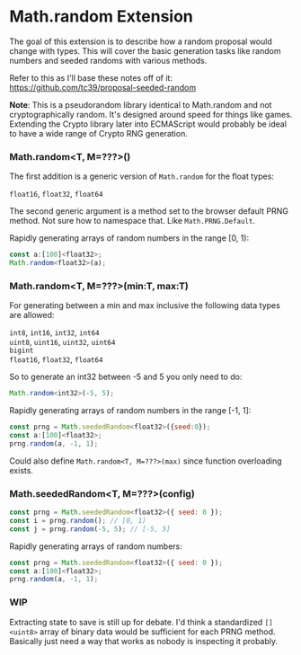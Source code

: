 # Math.random Extension

The goal of this extension is to describe how a random proposal would change with types. This will cover the basic generation tasks like random numbers and seeded randoms with various methods.

Refer to this as I'll base these notes off of it: https://github.com/tc39/proposal-seeded-random

**Note**: This is a pseudorandom library identical to Math.random and not cryptographically random. It's designed around speed for things like games. Extending the Crypto library later into ECMAScript would probably be ideal to have a wide range of Crypto RNG generation.

### Math.random<T, M=???>()

The first addition is a generic version of ```Math.random``` for the float types: 

```float16```, ```float32```, ```float64```

The second generic argument is a method set to the browser default PRNG method. Not sure how to namespace that. Like ```Math.PRNG.Default```.

Rapidly generating arrays of random numbers in the range \[0, 1):

```js
const a:[100]<float32>;
Math.random<float32>(a);
```

### Math.random<T, M=???>(min:T, max:T)
  
For generating between a min and max inclusive the following data types are allowed:
  
```int8```, ```int16```, ```int32```, ```int64```  
```uint8```, ```uint16```, ```uint32```, ```uint64```  
```bigint```  
```float16```, ```float32```, ```float64```
  
So to generate an int32 between -5 and 5 you only need to do:
  
```js
Math.random<int32>(-5, 5);
```

Rapidly generating arrays of random numbers in the range \[-1, 1]:

```js
const prng = Math.seededRandom<float32>({seed:0});
const a:[100]<float32>;
prng.random(a, -1, 1);
```

Could also define ```Math.random<T, M=???>(max)``` since function overloading exists.
  
### Math.seededRandom<T, M=???>(config)

```js
const prng = Math.seededRandom<float32>({ seed: 0 });
const i = prng.random(); // [0, 1)
const j = prng.random(-5, 5); // [-5, 5]
```

Rapidly generating arrays of random numbers:

```js
const prng = Math.seededRandom<float32>({ seed: 0 });
const a:[100]<float32>;
prng.random(a, -1, 1);
```

### WIP

Extracting state to save is still up for debate. I'd think a standardized ```[]<uint8>``` array of binary data would be sufficient for each PRNG method. Basically just need a way that works as nobody is inspecting it probably.
